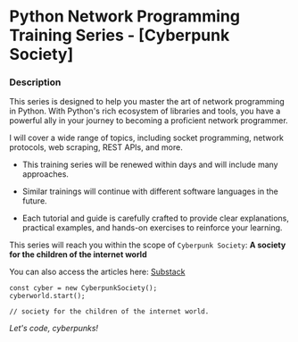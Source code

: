 # Python Network Programming Training Series - [Cyberpunk Society]

### Description

This series is designed to help you master the art of network programming in Python. With Python's rich ecosystem of libraries and tools, you have a powerful ally in your journey to becoming a proficient network programmer.

I will cover a wide range of topics, including socket programming, network protocols, web scraping, REST APIs, and more.

- This training series will be renewed within days and will include many approaches.

- Similar trainings will continue with different software languages in the future.

- Each tutorial and guide is carefully crafted to provide clear explanations, practical examples, and hands-on exercises to reinforce your learning.

This series will reach you within the scope of `Cyberpunk Society`: **A society for the children of the internet world**

You can also access the articles here: [Substack](https://substack.com/@cyberpunksociety)

```
const cyber = new CyberpunkSociety();
cyberworld.start();

// society for the children of the internet world.
```

_Let's code, cyberpunks!_
